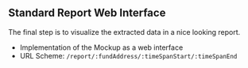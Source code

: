 ## Standard Report Web Interface

The final step is to visualize the extracted data in a nice looking report.

- Implementation of the Mockup as a web interface
- URL Scheme: `/report/:fundAddress/:timeSpanStart/:timeSpanEnd`
